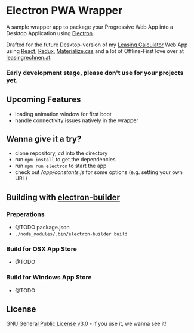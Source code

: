 # Electron PWA Wrapper

A sample wrapper app to package your Progressive Web App into a Desktop Application using [Electron](https://github.com/electron/electron).

Drafted for the future Desktop-version of my [Leasing Calculator](https://www.leasingrechnen.at) Web App using [React](https://github.com/facebook/react), [Redux](https://github.com/reactjs/redux), [Materialize.css](https://github.com/Dogfalo/materialize) and a lot of Offline-First love over at [leasingrechnen.at](https://www.leasingrechnen.at).

### Early development stage, please don't use for your projects yet.

## Upcoming Features
- loading animation window for first boot
- handle connectivity issues natively in the wrapper

## Wanna give it a try?
- clone repository, *cd* into the directory
- run `npm install` to get the dependencies
- run `npm run electron` to start the app
- check out */app/constants.js* for some options (e.g. setting your own URL)

## Building with [electron-builder](https://github.com/electron-userland/electron-builder)
### Preperations
- @TODO package.json
- `./node_modules/.bin/electron-builder build`

### Build for OSX App Store
- @TODO

### Build for Windows App Store
- @TODO


## License
[GNU General Public License v3.0](https://www.gnu.org/licenses/gpl-3.0.en.html) - if you use it, we wanna see it!
